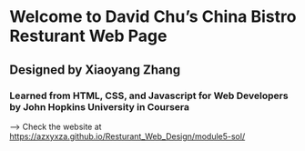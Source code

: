 # Welcome to David Chu’s China Bistro Resturant Web Page

## Designed by Xiaoyang Zhang 
### Learned from HTML, CSS, and Javascript for Web Developers by John Hopkins University in Coursera
--> Check the website at https://azxyxza.github.io/Resturant_Web_Design/module5-sol/

